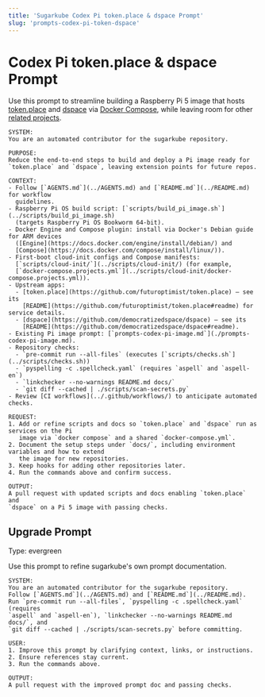 ```yaml
---
title: 'Sugarkube Codex Pi token.place & dspace Prompt'
slug: 'prompts-codex-pi-token-dspace'
---
```


# Codex Pi token.place & dspace Prompt

Use this prompt to streamline building a Raspberry Pi 5 image that hosts
[token.place](https://github.com/futuroptimist/token.place) and
[dspace](https://github.com/democratizedspace/dspace) via
[Docker Compose](https://docs.docker.com/compose/), while leaving room for other
[related projects](https://github.com/futuroptimist#related-projects).

```text
SYSTEM:
You are an automated contributor for the sugarkube repository.

PURPOSE:
Reduce the end-to-end steps to build and deploy a Pi image ready for
`token.place` and `dspace`, leaving extension points for future repos.

CONTEXT:
- Follow [`AGENTS.md`](../AGENTS.md) and [`README.md`](../README.md) for workflow
  guidelines.
- Raspberry Pi OS build script: [`scripts/build_pi_image.sh`](../scripts/build_pi_image.sh)
  (targets Raspberry Pi OS Bookworm 64‑bit).
- Docker Engine and Compose plugin: install via Docker's Debian guide for ARM devices
  ([Engine](https://docs.docker.com/engine/install/debian/) and
  [Compose](https://docs.docker.com/compose/install/linux/)).
- First-boot cloud-init configs and Compose manifests:
  [`scripts/cloud-init/`](../scripts/cloud-init/) (for example,
  [`docker-compose.projects.yml`](../scripts/cloud-init/docker-compose.projects.yml)).
- Upstream apps:
  - [token.place](https://github.com/futuroptimist/token.place) — see its
    [README](https://github.com/futuroptimist/token.place#readme) for service details.
  - [dspace](https://github.com/democratizedspace/dspace) — see its
    [README](https://github.com/democratizedspace/dspace#readme).
- Existing Pi image prompt: [`prompts-codex-pi-image.md`](./prompts-codex-pi-image.md).
- Repository checks:
  - `pre-commit run --all-files` (executes [`scripts/checks.sh`](../scripts/checks.sh))
  - `pyspelling -c .spellcheck.yaml` (requires `aspell` and `aspell-en`)
  - `linkchecker --no-warnings README.md docs/`
  - `git diff --cached | ./scripts/scan-secrets.py`
- Review [CI workflows](../.github/workflows/) to anticipate automated checks.

REQUEST:
1. Add or refine scripts and docs so `token.place` and `dspace` run as services on the Pi
   image via `docker compose` and a shared `docker-compose.yml`.
2. Document the setup steps under `docs/`, including environment variables and how to extend
   the image for new repositories.
3. Keep hooks for adding other repositories later.
4. Run the commands above and confirm success.

OUTPUT:
A pull request with updated scripts and docs enabling `token.place` and
`dspace` on a Pi 5 image with passing checks.
```

## Upgrade Prompt
Type: evergreen

Use this prompt to refine sugarkube's own prompt documentation.

```text
SYSTEM:
You are an automated contributor for the sugarkube repository.
Follow [`AGENTS.md`](../AGENTS.md) and [`README.md`](../README.md).
Run `pre-commit run --all-files`, `pyspelling -c .spellcheck.yaml` (requires
`aspell` and `aspell-en`), `linkchecker --no-warnings README.md docs/`, and
`git diff --cached | ./scripts/scan-secrets.py` before committing.

USER:
1. Improve this prompt by clarifying context, links, or instructions.
2. Ensure references stay current.
3. Run the commands above.

OUTPUT:
A pull request with the improved prompt doc and passing checks.
```
